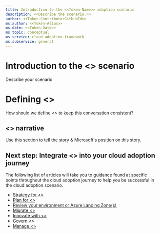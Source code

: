 ```yaml
---
title: Introduction to the <<Token-Name>> adoption scenario
description: <<Describe the scenario.>>
author: <<Token-ContributorGithubId>>
ms.author: <<Token-Alias>>
ms.date: <<Token-Date>>
ms.topic: conceptual
ms.service: cloud-adoption-framework
ms.subservice: general
---
```


# Introduction to the <<Token-Name>> scenario

Describe your scenario

# Defining <<Token-Name>>

How should we define <<Token-Name>> to keep this conversation consistent?

## <<Token-Name>> narrative

Use this section to tell the story & Microsoft's position on this story.

## Next step: Integrate <<Token-Name>> into your cloud adoption journey

The following list of articles will take you to guidance found at specific points throughout the cloud adoption journey to help you be successful in the cloud adoption scenario.

- [Strategy for <<Token-Name>>](./strategy.md)
- [Plan for <<Token-Name>>](./plan.md)
- [Review your environment or Azure Landing Zone(s)](./ready.md)
- [Migrate <<Token-Name>>](./migrate.md)
- [Innovate with <<Token-Name>>](./innovate.md)
- [Govern <<Token-Name>>](./govern.md)
- [Manage <<Token-Name>>](./manage.md)